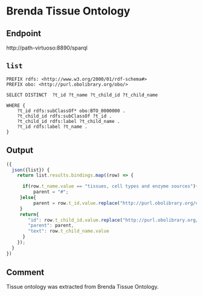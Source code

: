 # Brenda Tissue Ontology

## Endpoint

http://path-virtuoso:8890/sparql

## `list`

```sparql
PREFIX rdfs: <http://www.w3.org/2000/01/rdf-schema#>
PREFIX obo: <http://purl.obolibrary.org/obo/>

SELECT DISTINCT  ?t_id ?t_name ?t_child_id ?t_child_name

WHERE {
    ?t_id rdfs:subClassOf* obo:BTO_0000000 .
    ?t_child_id rdfs:subClassOf ?t_id .
    ?t_child_id rdfs:label ?t_child_name .
    ?t_id rdfs:label ?t_name .
}

```

## Output

```javascript
({
  json({list}) {
    return list.results.bindings.map((row) => {

      if(row.t_name.value == "tissues, cell types and enzyme sources"){
          parent = "#";
     }else{
          parent = row.t_id.value.replace("http://purl.obolibrary.org/obo/", "");
     }
     return{
        "id": row.t_child_id.value.replace("http://purl.obolibrary.org/obo/", ""),
        "parent": parent,
        "text": row.t_child_name.value
      }
    });
  }
})

```

## Comment
Tissue ontology was extracted from Brenda Tissue Ontology.
